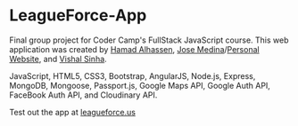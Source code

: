 # LeagueForce-App
Final group project for Coder Camp's FullStack JavaScript course. 
This web application was created by <a href="https://github.com/halhassen">Hamad Alhassen</a>, <a href="https://github.com/josemedina760">Jose Medina</a>/<a href="http://www.josemedina.io">Personal Website</a>, and <a href="https://github.com/sinhvis">Vishal Sinha</a>.

JavaScript, HTML5, CSS3, Bootstrap, AngularJS, Node.js, Express, MongoDB, Mongoose, Passport.js, Google Maps API, Google Auth API, FaceBook Auth API, and Cloudinary API.

Test out the app at <a href="leagueforce.us">leagueforce.us</a>
